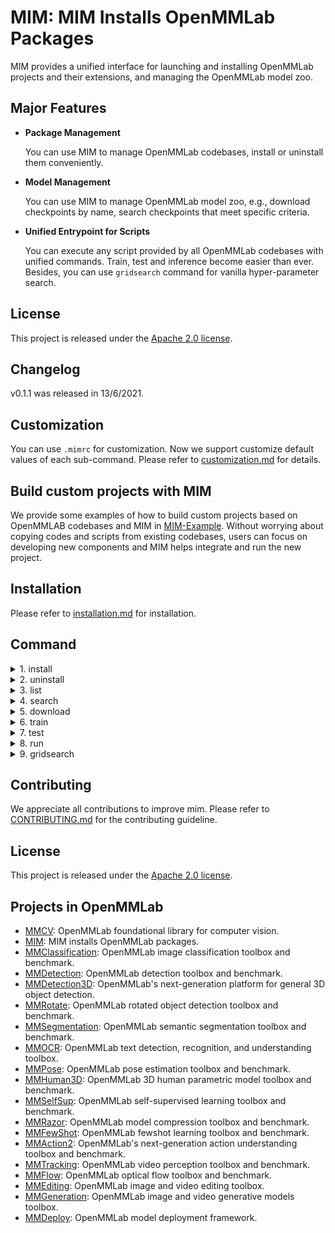 # MIM: MIM Installs OpenMMLab Packages

MIM provides a unified interface for launching and installing OpenMMLab projects and their extensions, and managing the OpenMMLab model zoo.

## Major Features

- **Package Management**

  You can use MIM to manage OpenMMLab codebases, install or uninstall them conveniently.

- **Model Management**

  You can use MIM to manage OpenMMLab model zoo, e.g., download checkpoints by name, search checkpoints that meet specific criteria.

- **Unified Entrypoint for Scripts**

  You can execute any script provided by all OpenMMLab codebases with unified commands. Train, test and inference become easier than ever. Besides, you can use `gridsearch` command for vanilla hyper-parameter search.

## License

This project is released under the [Apache 2.0 license](LICENSE).

## Changelog

v0.1.1 was released in 13/6/2021.

## Customization

You can use `.mimrc` for customization. Now we support customize default values of each sub-command. Please refer to [customization.md](docs/en/customization.md) for details.

## Build custom projects with MIM

We provide some examples of how to build custom projects based on OpenMMLAB codebases and MIM in [MIM-Example](https://github.com/open-mmlab/mim-example).
Without worrying about copying codes and scripts from existing codebases, users can focus on developing new components and MIM helps integrate and run the new project.

## Installation

Please refer to [installation.md](docs/en/installation.md) for installation.

## Command

<details>
<summary>1. install</summary>

- command

  ```bash
  # install latest version of mmcv-full
  > mim install mmcv-full  # wheel
  # install 1.5.0
  > mim install mmcv-full==1.5.0

  # install latest version of mmcls
  > mim install mmcls
  # install master branch
  > mim install git+https://github.com/open-mmlab/mmclassification.git
  # install local repo
  > git clone https://github.com/open-mmlab/mmclassification.git
  > cd mmclassification
  > mim install .

  # install extension based on OpenMMLab
  mim install git+https://github.com/xxx/mmcls-project.git
  ```

- api

  ```python
  from mim import install

  # install mmcv
  install('mmcv-full')

  # install mmcls will automatically install mmcv if it is not installed
  install('mmcls')

  # install extension based on OpenMMLab
  install('git+https://github.com/xxx/mmcls-project.git')
  ```

</details>

<details>
<summary>2. uninstall</summary>

- command

  ```bash
  # uninstall mmcv
  > mim uninstall mmcv-full

  # uninstall mmcls
  > mim uninstall mmcls
  ```

- api

  ```python
  from mim import uninstall

  # uninstall mmcv
  uninstall('mmcv-full')

  # uninstall mmcls
  uninstall('mmcls)
  ```

</details>

<details>
<summary>3. list</summary>

- command

  ```bash
  > mim list
  > mim list --all
  ```

- api

  ```python
  from mim import list_package

  list_package()
  list_package(True)
  ```

</details>

<details>
<summary>4. search</summary>

- command

  ```bash
  > mim search mmcls
  > mim search mmcls==0.23.0 --remote
  > mim search mmcls --config resnet18_8xb16_cifar10
  > mim search mmcls --model resnet
  > mim search mmcls --dataset cifar-10
  > mim search mmcls --valid-field
  > mim search mmcls --condition 'batch_size>45,epochs>100'
  > mim search mmcls --condition 'batch_size>45 epochs>100'
  > mim search mmcls --condition '128<batch_size<=256'
  > mim search mmcls --sort batch_size epochs
  > mim search mmcls --field epochs batch_size weight
  > mim search mmcls --exclude-field weight paper
  ```

- api

  ```python
  from mim import get_model_info

  get_model_info('mmcls')
  get_model_info('mmcls==0.23.0', local=False)
  get_model_info('mmcls', models=['resnet'])
  get_model_info('mmcls', training_datasets=['cifar-10'])
  get_model_info('mmcls', filter_conditions='batch_size>45,epochs>100')
  get_model_info('mmcls', filter_conditions='batch_size>45 epochs>100')
  get_model_info('mmcls', filter_conditions='128<batch_size<=256')
  get_model_info('mmcls', sorted_fields=['batch_size', 'epochs'])
  get_model_info('mmcls', shown_fields=['epochs', 'batch_size', 'weight'])
  ```

</details>

<details>
<summary>5. download</summary>

- command

  ```bash
  > mim download mmcls --config resnet18_8xb16_cifar10
  > mim download mmcls --config resnet18_8xb16_cifar10 --dest .
  ```

- api

  ```python
  from mim import download

  download('mmcls', ['resnet18_8xb16_cifar10'])
  download('mmcls', ['resnet18_8xb16_cifar10'], dest_dir='.')
  ```

</details>

<details>
<summary>6. train</summary>

- command

  ```bash
  # Train models on a single server with CPU by setting `gpus` to 0 and
  # 'launcher' to 'none' (if applicable). The training script of the
  # corresponding codebase will fail if it doesn't support CPU training.
  > mim train mmcls resnet101_b16x8_cifar10.py --work-dir tmp --gpus 0
  # Train models on a single server with one GPU
  > mim train mmcls resnet101_b16x8_cifar10.py --work-dir tmp --gpus 1
  # Train models on a single server with 4 GPUs and pytorch distributed
  > mim train mmcls resnet101_b16x8_cifar10.py --work-dir tmp --gpus 4 \
      --launcher pytorch
  # Train models on a slurm HPC with one 8-GPU node
  > mim train mmcls resnet101_b16x8_cifar10.py --launcher slurm --gpus 8 \
      --gpus-per-node 8 --partition partition_name --work-dir tmp
  # Print help messages of sub-command train
  > mim train -h
  # Print help messages of sub-command train and the training script of mmcls
  > mim train mmcls -h
  ```

- api

  ```python
  from mim import train

  train(repo='mmcls', config='resnet18_8xb16_cifar10.py', gpus=0,
        other_args='--work-dir tmp')
  train(repo='mmcls', config='resnet18_8xb16_cifar10.py', gpus=1,
        other_args='--work-dir tmp')
  train(repo='mmcls', config='resnet18_8xb16_cifar10.py', gpus=4,
        launcher='pytorch', other_args='--work-dir tmp')
  train(repo='mmcls', config='resnet18_8xb16_cifar10.py', gpus=8,
        launcher='slurm', gpus_per_node=8, partition='partition_name',
        other_args='--work-dir tmp')
  ```

</details>

<details>
<summary>7. test</summary>

- command

  ```bash
  # Test models on a single server with 1 GPU, report accuracy
  > mim test mmcls resnet101_b16x8_cifar10.py --checkpoint \
      tmp/epoch_3.pth --gpus 1 --metrics accuracy
  # Test models on a single server with 1 GPU, save predictions
  > mim test mmcls resnet101_b16x8_cifar10.py --checkpoint \
      tmp/epoch_3.pth --gpus 1 --out tmp.pkl
  # Test models on a single server with 4 GPUs, pytorch distributed,
  # report accuracy
  > mim test mmcls resnet101_b16x8_cifar10.py --checkpoint \
      tmp/epoch_3.pth --gpus 4 --launcher pytorch --metrics accuracy
  # Test models on a slurm HPC with one 8-GPU node, report accuracy
  > mim test mmcls resnet101_b16x8_cifar10.py --checkpoint \
      tmp/epoch_3.pth --gpus 8 --metrics accuracy --partition \
      partition_name --gpus-per-node 8 --launcher slurm
  # Print help messages of sub-command test
  > mim test -h
  # Print help messages of sub-command test and the testing script of mmcls
  > mim test mmcls -h
  ```

- api

  ```python
  from mim import test
  test(repo='mmcls', config='resnet101_b16x8_cifar10.py',
       checkpoint='tmp/epoch_3.pth', gpus=1, other_args='--metrics accuracy')
  test(repo='mmcls', config='resnet101_b16x8_cifar10.py',
       checkpoint='tmp/epoch_3.pth', gpus=1, other_args='--out tmp.pkl')
  test(repo='mmcls', config='resnet101_b16x8_cifar10.py',
       checkpoint='tmp/epoch_3.pth', gpus=4, launcher='pytorch',
       other_args='--metrics accuracy')
  test(repo='mmcls', config='resnet101_b16x8_cifar10.py',
       checkpoint='tmp/epoch_3.pth', gpus=8, partition='partition_name',
       launcher='slurm', gpus_per_node=8, other_args='--metrics accuracy')
  ```

</details>

<details>
<summary>8. run</summary>

- command

  ```bash
  # Get the Flops of a model
  > mim run mmcls get_flops resnet101_b16x8_cifar10.py
  # Publish a model
  > mim run mmcls publish_model input.pth output.pth
  # Train models on a slurm HPC with one GPU
  > srun -p partition --gres=gpu:1 mim run mmcls train \
      resnet101_b16x8_cifar10.py --work-dir tmp
  # Test models on a slurm HPC with one GPU, report accuracy
  > srun -p partition --gres=gpu:1 mim run mmcls test \
      resnet101_b16x8_cifar10.py tmp/epoch_3.pth --metrics accuracy
  # Print help messages of sub-command run
  > mim run -h
  # Print help messages of sub-command run, list all available scripts in
  # codebase mmcls
  > mim run mmcls -h
  # Print help messages of sub-command run, print the help message of
  # training script in mmcls
  > mim run mmcls train -h
  ```

- api

  ```python
  from mim import run

  run(repo='mmcls', command='get_flops',
      other_args='resnet101_b16x8_cifar10.py')
  run(repo='mmcls', command='publish_model',
      other_args='input.pth output.pth')
  run(repo='mmcls', command='train',
      other_args='resnet101_b16x8_cifar10.py --work-dir tmp')
  run(repo='mmcls', command='test',
      other_args='resnet101_b16x8_cifar10.py tmp/epoch_3.pth --metrics accuracy')
  ```

</details>

<details>
<summary>9. gridsearch</summary>

- command

  ```bash
  # Parameter search on a single server with CPU by setting `gpus` to 0 and
  # 'launcher' to 'none' (if applicable). The training script of the
  # corresponding codebase will fail if it doesn't support CPU training.
  > mim gridsearch mmcls resnet101_b16x8_cifar10.py --work-dir tmp --gpus 0 \
      --search-args '--optimizer.lr 1e-2 1e-3'
  # Parameter search with on a single server with one GPU, search learning
  # rate
  > mim gridsearch mmcls resnet101_b16x8_cifar10.py --work-dir tmp --gpus 1 \
      --search-args '--optimizer.lr 1e-2 1e-3'
  # Parameter search with on a single server with one GPU, search
  # weight_decay
  > mim gridsearch mmcls resnet101_b16x8_cifar10.py --work-dir tmp --gpus 1 \
      --search-args '--optimizer.weight_decay 1e-3 1e-4'
  # Parameter search with on a single server with one GPU, search learning
  # rate and weight_decay
  > mim gridsearch mmcls resnet101_b16x8_cifar10.py --work-dir tmp --gpus 1 \
      --search-args '--optimizer.lr 1e-2 1e-3 --optimizer.weight_decay 1e-3 \
      1e-4'
  # Parameter search on a slurm HPC with one 8-GPU node, search learning
  # rate and weight_decay
  > mim gridsearch mmcls resnet101_b16x8_cifar10.py --work-dir tmp --gpus 8 \
      --partition partition_name --gpus-per-node 8 --launcher slurm \
      --search-args '--optimizer.lr 1e-2 1e-3 --optimizer.weight_decay 1e-3 \
      1e-4'
  # Parameter search on a slurm HPC with one 8-GPU node, search learning
  # rate and weight_decay, max parallel jobs is 2
  > mim gridsearch mmcls resnet101_b16x8_cifar10.py --work-dir tmp --gpus 8 \
      --partition partition_name --gpus-per-node 8 --launcher slurm \
      --max-jobs 2 --search-args '--optimizer.lr 1e-2 1e-3 \
      --optimizer.weight_decay 1e-3 1e-4'
  # Print the help message of sub-command search
  > mim gridsearch -h
  # Print the help message of sub-command search and the help message of the
  # training script of codebase mmcls
  > mim gridsearch mmcls -h
  ```

- api

  ```python
  from mim import gridsearch

  gridsearch(repo='mmcls', config='resnet101_b16x8_cifar10.py', gpus=0,
             search_args='--optimizer.lr 1e-2 1e-3',
             other_args='--work-dir tmp')
  gridsearch(repo='mmcls', config='resnet101_b16x8_cifar10.py', gpus=1,
             search_args='--optimizer.lr 1e-2 1e-3',
             other_args='--work-dir tmp')
  gridsearch(repo='mmcls', config='resnet101_b16x8_cifar10.py', gpus=1,
             search_args='--optimizer.weight_decay 1e-3 1e-4',
             other_args='--work-dir tmp')
  gridsearch(repo='mmcls', config='resnet101_b16x8_cifar10.py', gpus=1,
             search_args='--optimizer.lr 1e-2 1e-3 --optimizer.weight_decay'
                         '1e-3 1e-4',
             other_args='--work-dir tmp')
  gridsearch(repo='mmcls', config='resnet101_b16x8_cifar10.py', gpus=8,
             partition='partition_name', gpus_per_node=8, launcher='slurm',
             search_args='--optimizer.lr 1e-2 1e-3 --optimizer.weight_decay'
                         ' 1e-3 1e-4',
             other_args='--work-dir tmp')
  gridsearch(repo='mmcls', config='resnet101_b16x8_cifar10.py', gpus=8,
             partition='partition_name', gpus_per_node=8, launcher='slurm',
             max_workers=2,
             search_args='--optimizer.lr 1e-2 1e-3 --optimizer.weight_decay'
                         ' 1e-3 1e-4',
             other_args='--work-dir tmp')
  ```

</details>

## Contributing

We appreciate all contributions to improve mim. Please refer to [CONTRIBUTING.md](https://github.com/open-mmlab/mmcv/blob/master/CONTRIBUTING.md) for the contributing guideline.

## License

This project is released under the [Apache 2.0 license](LICENSE).

## Projects in OpenMMLab

- [MMCV](https://github.com/open-mmlab/mmcv): OpenMMLab foundational library for computer vision.
- [MIM](https://github.com/open-mmlab/mim): MIM installs OpenMMLab packages.
- [MMClassification](https://github.com/open-mmlab/mmclassification): OpenMMLab image classification toolbox and benchmark.
- [MMDetection](https://github.com/open-mmlab/mmdetection): OpenMMLab detection toolbox and benchmark.
- [MMDetection3D](https://github.com/open-mmlab/mmdetection3d): OpenMMLab's next-generation platform for general 3D object detection.
- [MMRotate](https://github.com/open-mmlab/mmrotate): OpenMMLab rotated object detection toolbox and benchmark.
- [MMSegmentation](https://github.com/open-mmlab/mmsegmentation): OpenMMLab semantic segmentation toolbox and benchmark.
- [MMOCR](https://github.com/open-mmlab/mmocr): OpenMMLab text detection, recognition, and understanding toolbox.
- [MMPose](https://github.com/open-mmlab/mmpose): OpenMMLab pose estimation toolbox and benchmark.
- [MMHuman3D](https://github.com/open-mmlab/mmhuman3d): OpenMMLab 3D human parametric model toolbox and benchmark.
- [MMSelfSup](https://github.com/open-mmlab/mmselfsup): OpenMMLab self-supervised learning toolbox and benchmark.
- [MMRazor](https://github.com/open-mmlab/mmrazor): OpenMMLab model compression toolbox and benchmark.
- [MMFewShot](https://github.com/open-mmlab/mmfewshot): OpenMMLab fewshot learning toolbox and benchmark.
- [MMAction2](https://github.com/open-mmlab/mmaction2): OpenMMLab's next-generation action understanding toolbox and benchmark.
- [MMTracking](https://github.com/open-mmlab/mmtracking): OpenMMLab video perception toolbox and benchmark.
- [MMFlow](https://github.com/open-mmlab/mmflow): OpenMMLab optical flow toolbox and benchmark.
- [MMEditing](https://github.com/open-mmlab/mmediting): OpenMMLab image and video editing toolbox.
- [MMGeneration](https://github.com/open-mmlab/mmgeneration): OpenMMLab image and video generative models toolbox.
- [MMDeploy](https://github.com/open-mmlab/mmdeploy): OpenMMLab model deployment framework.
